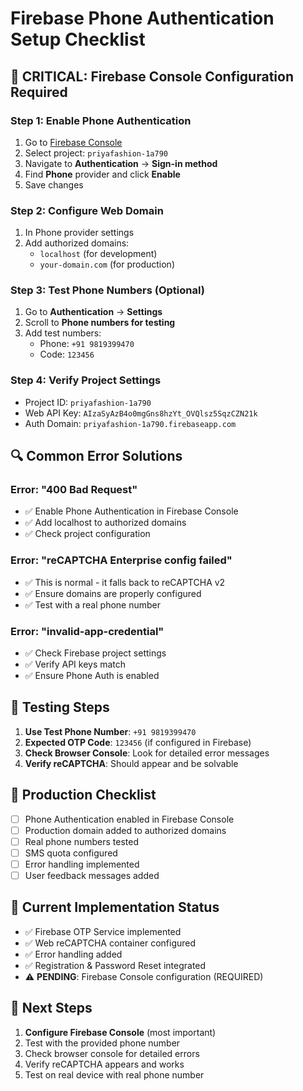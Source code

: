 # Firebase Phone Authentication Setup Checklist

## 🚨 **CRITICAL: Firebase Console Configuration Required**

### **Step 1: Enable Phone Authentication**
1. Go to [Firebase Console](https://console.firebase.google.com/)
2. Select project: `priyafashion-1a790`
3. Navigate to **Authentication** → **Sign-in method**
4. Find **Phone** provider and click **Enable**
5. Save changes

### **Step 2: Configure Web Domain**
1. In Phone provider settings
2. Add authorized domains:
   - `localhost` (for development)
   - `your-domain.com` (for production)

### **Step 3: Test Phone Numbers (Optional)**
1. Go to **Authentication** → **Settings**
2. Scroll to **Phone numbers for testing**
3. Add test numbers:
   - Phone: `+91 9819399470`
   - Code: `123456`

### **Step 4: Verify Project Settings**
- Project ID: `priyafashion-1a790`
- Web API Key: `AIzaSyAzB4o0mgGns8hzYt_OVQlsz5SqzCZN21k`
- Auth Domain: `priyafashion-1a790.firebaseapp.com`

## 🔍 **Common Error Solutions**

### **Error: "400 Bad Request"**
- ✅ Enable Phone Authentication in Firebase Console
- ✅ Add localhost to authorized domains
- ✅ Check project configuration

### **Error: "reCAPTCHA Enterprise config failed"**
- ✅ This is normal - it falls back to reCAPTCHA v2
- ✅ Ensure domains are properly configured
- ✅ Test with a real phone number

### **Error: "invalid-app-credential"**
- ✅ Check Firebase project settings
- ✅ Verify API keys match
- ✅ Ensure Phone Auth is enabled

## 🧪 **Testing Steps**

1. **Use Test Phone Number**: `+91 9819399470`
2. **Expected OTP Code**: `123456` (if configured in Firebase)
3. **Check Browser Console**: Look for detailed error messages
4. **Verify reCAPTCHA**: Should appear and be solvable

## 📱 **Production Checklist**

- [ ] Phone Authentication enabled in Firebase Console
- [ ] Production domain added to authorized domains
- [ ] Real phone numbers tested
- [ ] SMS quota configured
- [ ] Error handling implemented
- [ ] User feedback messages added

## 🔧 **Current Implementation Status**

- ✅ Firebase OTP Service implemented
- ✅ Web reCAPTCHA container configured
- ✅ Error handling added
- ✅ Registration & Password Reset integrated
- ⚠️ **PENDING**: Firebase Console configuration (REQUIRED)

## 🚀 **Next Steps**

1. **Configure Firebase Console** (most important)
2. Test with the provided phone number
3. Check browser console for detailed errors
4. Verify reCAPTCHA appears and works
5. Test on real device with real phone number